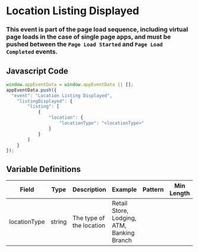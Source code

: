 # Location Listing Displayed

### This event is part of the page load sequence, including virtual page loads in the case of single page apps, and must be pushed between the `Page Load Started` and `Page Load Completed` events.

## Javascript Code
```js
window.appEventData = window.appEventData || [];
appEventData.push({
  "event": "Location Listing Displayed",
    "listingDisplayed": {
        "listing": [
            {
                "location": {
                    "locationType": "<locationType>"
                }
            }
        ]
    }
});
```

## Variable Definitions

|Field|Type|Description|Example|Pattern|Min Length|Max Length|Minimum|Maximum|Multiple Of|
| --- | --- | --- | --- | --- | --- | --- | --- | --- | --- |
|locationType|string|The type of the location|Retail Store, Lodging, ATM, Banking Branch|||||||

